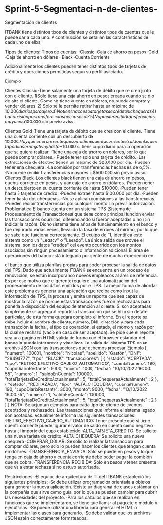 # Sprint-5-Segmentaci-n-de-clientes-

Segmentación de clientes

ITBANK tiene distintos tipos de clientes y distintos tipos de cuentas que le puede dar a cada uno. A continuación se detallan las características de cada uno de ellos

Tipos de clientes:                                    Tipos de cuentas:
·Classic                                              ·Caja de ahorro en pesos
 ·Gold                                                ·Caja de ahorro en dólares
· Black                                               ·Cuenta Corriente  

Adicionalmente los clientes pueden tener distintos tipos de tarjetas de crédito y operaciones permitidas según su perfil asociado.

Ejemplo

Clientes Classic
·Tiene solamente una tarjeta de débito que
se crea junto con el cliente.
1)Solo tiene una caja ahorro en pesos creada cuando se dio de alta el cliente. Como no tiene cuenta en dólares, no puede comprar y vender dólares.
2)  Solo se le permite retirar hasta un máximo de $10.000 diarios por cajero.
3) No tienen acceso a tarjetas de crédito ni chequeras
4) La comisión por transferencias hechas es de 1%.
5) No puede recibir transferencias mayores a$150.000 sin previo aviso.

Clientes Gold
·Tiene una tarjeta de débito que se crea con
el cliente.
·Tiene una cuenta corriente con un descubierto de $10.000. Hay que tener presente que como tiene cuenta corriente el saldo en la cuenta podría ser negativo y hasta -$10.000 si tiene cupo diario para la operación que se quiera realizar.
·Tiene una caja de ahorro en dólares, por lo que puede comprar dólares.
· Puede tener solo una tarjeta de crédito.
·Las extracciones de efectivo tienen un máximo de $20.000 por día.
·Pueden tener una chequera.
·La comisión por transferencias hechas es de o,5%.
·No puede recibir transferencias mayores a $500.000 sin previo aviso.
Clientes Black
·Los clientes black tienen una caja de ahorro en pesos, cuenta corriente en pesos, y uan caja de ahorro en dólares.
·Pueden tener un descubierto en su cuenta corriente de hasta $10.000.
·Pueden tener hasta 5 tarjetas de crédito.
·Pueden extraer hasta $100.000 por día.
·Pueden tener hasta dos chequeras.
·No se aplican comisiones a las transferencias.
·Pueden recibir transferencias por cualquier monto sin previa autorización.
Problemática
El banco cuenta con un sistema TPS (Sistema de Procesamiento de Transacciones) que tiene como principal función enviar las transacciones ocurridas, diferenciando si fueron aceptadas o no (sin indicar la razón). Dicho sistema tiene años de funcionamiento en el banco y fue depurado varias veces, llevando la tasa de errores al mínimo, por lo que se sabe que funciona correctamente. 
El equipo de TI, identifica este sistema como un "Legacy" o "Legado". La única salida que provee el sistema, son los datos "crudos" del evento ocurrido con los montos asociados sin ningún procesamiento o información adicional. El área de operaciones del banco está integrada por gente de mucha experiencia en

el banco que utiliza planillas propias para poder procesar la salida de datos del TPS.
Dado que actualmente ITBANK se encuentra en un proceso de renovación, se están
incorporando nuevos empleados al área de referencia. Es por ese motivo que el gerente
requiere una automatización del procesamiento de los datos emitidos por el
TPS. La mejor forma de abordar este problema es generar una aplicación que reciba como
input la información del TPS, la procese y emita un reporte que sea capaz de mostrar la razón de porque estas transacciones fueron rechazadas para ponerla a disposición del
equipo de atención al cliente. Si son aceptadas simplemente se agrega al reporte la
transacción que se hizo sin detalle particular, de esta forma quedara completo el informe.
En el reporte se debe incluir el nombre de cliente, número, DNI, dirección y para cada transacción la fecha , el tipo de operación, el estado, el monto y razón por la cual se rechazó (vacío en caso de ser aceptada).
Se pide que el reporte sea una página en HTML válida de forma que el browser estándar del banco lo pueda interpretar y visualizar.
La salida del sistema TPS es un archivo JSON con las transacciones que debemos procesar.
Ejemplo
{
"numero": 100001,
"nombre": "Nicolas",
"apellido": "Gastón",
"DNI": "29494777",
"tipo": "BLACK",
"transacciones": [
{
"estado": "ACEPTADA",
"tipo":
"RETIRO_EFECTIVO_CAJERO_AUTOMATICO",
"cuentaNumero": 190,
"cupoDiarioRestante": 9000,
"monto": 1000,
"fecha": "10/10/2022 16: 00: 55",
"numero": 1,
"saldoEnCuenta": 100000,
"totalTarjetasDeCreditoActualmente" : 5,
"totalChequerasActualmente" : 2
},
{
"estado": "RECHAZADA",
"tipo": "ALTA_CHEQUERA",
"cuentaNumero": 190,
"cupoDiarioRestante": 3000,
"monto": 9000,
"fecha": "10/10/2022 16:00:55",
"numero": 1,
"saldoEnCuenta": 100000,
"totalTarjetasDeCreditoActualmente" : 5,
"totalChequerasActualmente" : 2
 }
 ]
}
NOTA: 
Se adjuntan ejemplos para cada tipo de cliente de eventos aceptados y rechazados.
Las transacciones que informa el sistema legado son acotadas. Actualmente informa las
siguientes transacciones:
·RETIRO_EFECTIVO_CAJERO_AUTOMATICO: Tener presente que si tiene cuenta corriente puede figurar el valor de saldo en cuenta como negativo hasta el importe del cupo establecido
·ALTA_TARJETA_CREDITO: Se solicito una nueva tarjeta de crédito
·ALTA_CHEQUERA: Se solicito una nueva chequera
·COMPRAR_DOLAR: Se solicito realizar la transacción para comprar dólares, pero solo lo pueden hacer los clientes que tengan cuenta en dólares.
·TRANSFERENCIA_ENVIADA: Solo se puede en pesos y lo que tenga en caja de ahorro y cuenta corriente debe poder pagar la comisión que se cobra.
·TRANSFERENCIA_RECIBIDA: Sólo en pesos y tener presente que va a estar rechaza si no estuvo autorizada.

Restricciones:
·El equipo de arquitectura de TI del ITBANK estableció los siguientes principios:
·Se debe utilizar programación orientada a objetos para generar la nueva aplicación.
·Existe un diagrama de clases estándar en la compañía que sirve como guía, por lo que se pueden cambiar para cubrir las necesidades del proyecto.
·Para los cálculos que se realizan en funciones que se implementaron, se tiene que llamar al paquete o módulo y ejecutarlas.
·Se puede utilizar una librería para generar el HTML o implementar las clases para generarlo.
·Se debe validar que los archivos JSON
estén correctamente formateados.
